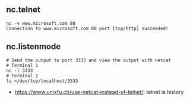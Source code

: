 ## nc.telnet

```
nc -v www.microsoft.com 80
Connection to www.microsoft.com 80 port [tcp/http] succeeded!
```

## nc.listenmode
```
# Send the output to port 3333 and view the output with netcat
# Terminal 1
nc -l 3333
# Terminal 2
ls >/dev/tcp/localhost/3333
```

- https://www.unixfu.ch/use-netcat-instead-of-telnet/: telnet is history
